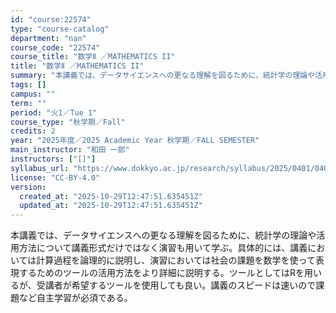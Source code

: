 ```yaml
---
id: "course:22574"
type: "course-catalog"
department: "nan"
course_code: "22574"
course_title: "数学Ⅱ ／MATHEMATICS II"
title: "数学Ⅱ ／MATHEMATICS II"
summary: "本講義では、データサイエンスへの更なる理解を図るために、統計学の理論や活用方法について講義形式だけではなく演習も用いて学ぶ。具体的には、講義においては計算過程を論理的に説明し、演習においては社会の課題を数学を使って表現するためのツールの活用…"
tags: []
campus: ""
term: ""
period: "火1／Tue 1"
course_type: "秋学期／Fall"
credits: 2
year: "2025年度／2025 Academic Year 秋学期／FALL SEMESTER"
main_instructor: "和田 一郎"
instructors: ["[]"]
syllabus_url: "https://www.dokkyo.ac.jp/research/syllabus/2025/0401/0401_22574_ja_JP.html"
license: "CC-BY-4.0"
version:
  created_at: "2025-10-29T12:47:51.635451Z"
  updated_at: "2025-10-29T12:47:51.635451Z"
---
```

本講義では、データサイエンスへの更なる理解を図るために、統計学の理論や活用方法について講義形式だけではなく演習も用いて学ぶ。具体的には、講義においては計算過程を論理的に説明し、演習においては社会の課題を数学を使って表現するためのツールの活用方法をより詳細に説明する。ツールとしてはRを用いるが、受講者が希望するツールを使用しても良い。講義のスピードは速いので課題など自主学習が必須である。
